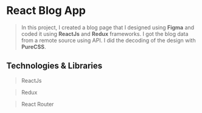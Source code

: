 # React Blog App


> In this project, I created a blog page that I designed using <b>Figma</b> and coded it using <b>ReactJs</b> and <b>Redux</b> frameworks. I got the blog data from a remote source using API. I did the decoding of the design with <b>PureCSS</b>.



## Technologies & Libraries

> ReactJs

> Redux

> React Router